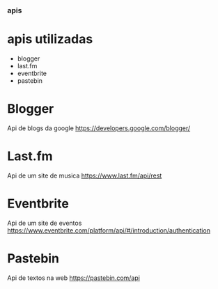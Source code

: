 ### apis
# apis utilizadas
* blogger
* last.fm
* eventbrite
* pastebin

# Blogger
Api de blogs da google
https://developers.google.com/blogger/

# Last.fm
Api de um site de musica
https://www.last.fm/api/rest

# Eventbrite
Api de um site de eventos
https://www.eventbrite.com/platform/api/#/introduction/authentication

# Pastebin
Api de textos na web
https://pastebin.com/api

